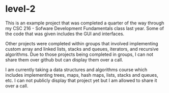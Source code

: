 # level-2

This is an example project that was completed a quarter of the way through my CSC 216 - Sofware Development Fundamentals class last year. Some of the code that was given includes the GUI and interfaces. 

Other projects were completed within groups that involved implementing custom array and linked lists, stacks and queues, iterators, and recursive algorithms. Due to those projects being completed in groups, I can not share them over github but can display them over a call.

I am currently taking a data structures and algorithms course which includes implementing trees, maps, hash maps, lists, stacks and queues, etc. I can not publicly display that project yet but I am allowed to share it over a call.
